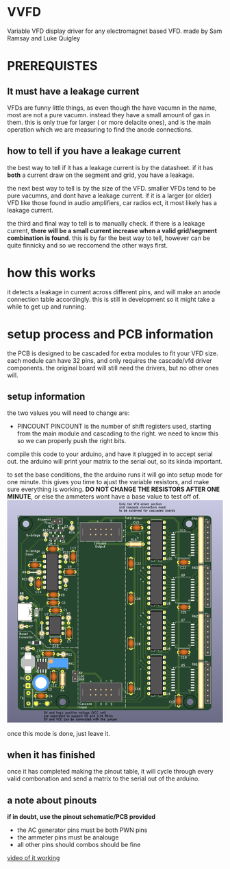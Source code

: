 # VVFD
 Variable VFD display driver for any electromagnet based VFD.
 made by Sam Ramsay and Luke Quigley
# PREREQUISTES

## It must have a leakage current
VFDs are funny little things, as even though the have vacumn in the name, most are not a pure vacumn. instead they have a small amount of gas in them. this is only true for larger ( or more delacite ones), and is the main operation which we are measuring to find the anode connections.

## how to tell if you have a leakage current
the best way to tell if it has a leakage current is by the datasheet. if it has **both** a current draw on the segment and grid, you have a leakage. 

the next best way to tell is by the size of the VFD. smaller VFDs tend to be pure vacumns, and dont have a leakage current. if it is a larger (or older) VFD like those found in audio amplifiers, car radios ect, it most likely has a leakage current.

the third and final way to tell is to manually check. if there is a leakage current, **there will be a small current increase when a valid grid/segment combination is found**. this is by far the best way to tell, however can be quite finnicky and so we reccomend the other ways first.


# how this works
 it detects a leakage in current across different pins, and will make an anode connection table accordingly.
  this is still in development so it might take a while to get up and running.

# setup process and PCB information
the PCB is designed to be cascaded for extra modules to fit your VFD size. each module can have 32 pins, and only requires the cascade/vfd driver components. the original board will still need the drivers, but no other ones will.
## setup information
the two values you will need to change  are:
- PINCOUNT
PINCOUNT is the number of shift registers used, starting from the main module and cascading to the right. we need to know this so we can properly push the right bits.

compile this code to your arduino, and have it plugged in to accept serial out. the arduino will print your matrix to the serial out, so its kinda important.

to set the base conditions, the the arduino runs it will go into setup mode for one minute. this gives you time to ajust the variable resistors, and make sure everything is working. **DO NOT CHANGE THE RESISTORS AFTER ONE MINUTE**, or else the ammeters wont have a base value to test off of.
![pic](/DriverBoard/PCBPic.png)

once this mode is done, just leave it. 
## when it has finished
once it has completed making the pinout table, it will cycle through every valid combonation and send a matrix to the serial out of the arduino.


## a note about pinouts
**if in doubt, use the pinout schematic/PCB provided**
- the AC generator pins must be both PWN pins
- the ammeter pins must be analouge
- all other pins should combos should be fine

[video of it working](https://youtu.be/ehEdY2yYjXk)
